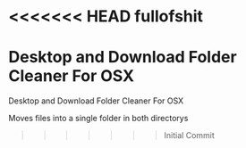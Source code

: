 <<<<<<< HEAD
fullofshit
==========

Desktop and Download Folder Cleaner For OSX
=======
Desktop and Download Folder Cleaner For OSX

Moves files into a single folder in both directorys
>>>>>>> Initial Commit
